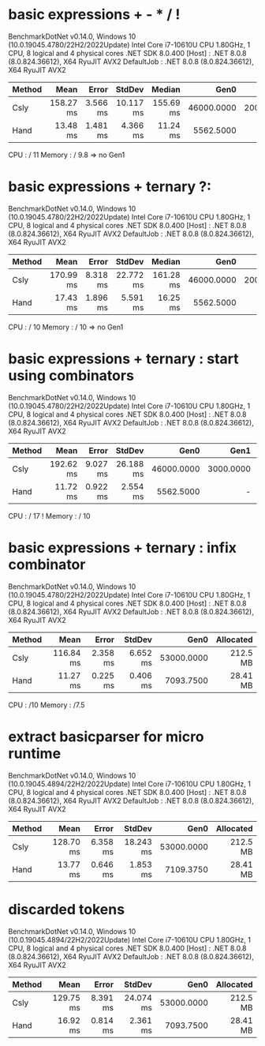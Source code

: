
# basic expressions + - * / ! 

BenchmarkDotNet v0.14.0, Windows 10 (10.0.19045.4780/22H2/2022Update)
Intel Core i7-10610U CPU 1.80GHz, 1 CPU, 8 logical and 4 physical cores
.NET SDK 8.0.400
[Host]     : .NET 8.0.8 (8.0.824.36612), X64 RyuJIT AVX2
DefaultJob : .NET 8.0.8 (8.0.824.36612), X64 RyuJIT AVX2


 Method | Mean      | Error    | StdDev    | Median    | Gen0       | Gen1      | Allocated |
------- |----------:|---------:|----------:|----------:|-----------:|----------:|----------:|
 Csly   | 158.27 ms | 3.566 ms | 10.117 ms | 155.69 ms | 46000.0000 | 2000.0000 |  219.7 MB |
 Hand   |  13.48 ms | 1.481 ms |  4.366 ms |  11.24 ms |  5562.5000 |         - |  22.24 MB |


CPU : / 11 
Memory : / 9.8 => no Gen1

# basic expressions + ternary ?:

BenchmarkDotNet v0.14.0, Windows 10 (10.0.19045.4780/22H2/2022Update)
Intel Core i7-10610U CPU 1.80GHz, 1 CPU, 8 logical and 4 physical cores
.NET SDK 8.0.400
[Host]     : .NET 8.0.8 (8.0.824.36612), X64 RyuJIT AVX2
DefaultJob : .NET 8.0.8 (8.0.824.36612), X64 RyuJIT AVX2


 Method | Mean      | Error    | StdDev    | Median    | Gen0       | Gen1      | Allocated |
------- |----------:|---------:|----------:|----------:|-----------:|----------:|----------:|
 Csly   | 170.99 ms | 8.318 ms | 22.772 ms | 161.28 ms | 46000.0000 | 2000.0000 | 222.27 MB |
 Hand   |  17.43 ms | 1.896 ms |  5.591 ms |  16.25 ms |  5562.5000 |         - |  22.24 MB |

CPU : / 10
Memory : / 10 => no Gen1 

# basic expressions + ternary : start using combinators

BenchmarkDotNet v0.14.0, Windows 10 (10.0.19045.4780/22H2/2022Update)
Intel Core i7-10610U CPU 1.80GHz, 1 CPU, 8 logical and 4 physical cores
.NET SDK 8.0.400
[Host]     : .NET 8.0.8 (8.0.824.36612), X64 RyuJIT AVX2
DefaultJob : .NET 8.0.8 (8.0.824.36612), X64 RyuJIT AVX2


 Method | Mean      | Error    | StdDev    | Gen0       | Gen1      | Allocated |
------- |----------:|---------:|----------:|-----------:|----------:|----------:|
 Csly   | 192.62 ms | 9.027 ms | 26.188 ms | 46000.0000 | 3000.0000 | 222.27 MB |
 Hand   |  11.72 ms | 0.922 ms |  2.554 ms |  5562.5000 |         - |  22.24 MB |

CPU : / 17 !
Memory : / 10

# basic expressions + ternary : infix combinator

BenchmarkDotNet v0.14.0, Windows 10 (10.0.19045.4780/22H2/2022Update)
Intel Core i7-10610U CPU 1.80GHz, 1 CPU, 8 logical and 4 physical cores
.NET SDK 8.0.400
[Host]     : .NET 8.0.8 (8.0.824.36612), X64 RyuJIT AVX2
DefaultJob : .NET 8.0.8 (8.0.824.36612), X64 RyuJIT AVX2


 Method | Mean      | Error    | StdDev   | Gen0       | Allocated |
------- |----------:|---------:|---------:|-----------:|----------:|
 Csly   | 116.84 ms | 2.358 ms | 6.652 ms | 53000.0000 |  212.5 MB |
 Hand   |  11.27 ms | 0.225 ms | 0.406 ms |  7093.7500 |  28.41 MB |


CPU : /10
Memory : /7.5


# extract basicparser for micro runtime

BenchmarkDotNet v0.14.0, Windows 10 (10.0.19045.4894/22H2/2022Update)
Intel Core i7-10610U CPU 1.80GHz, 1 CPU, 8 logical and 4 physical cores
.NET SDK 8.0.400
[Host]     : .NET 8.0.8 (8.0.824.36612), X64 RyuJIT AVX2
DefaultJob : .NET 8.0.8 (8.0.824.36612), X64 RyuJIT AVX2


 Method | Mean      | Error    | StdDev    | Gen0       | Allocated |
------- |----------:|---------:|----------:|-----------:|----------:|
 Csly   | 128.70 ms | 6.358 ms | 18.243 ms | 53000.0000 |  212.5 MB |
 Hand   |  13.77 ms | 0.646 ms |  1.853 ms |  7109.3750 |  28.41 MB |


# discarded tokens

BenchmarkDotNet v0.14.0, Windows 10 (10.0.19045.4894/22H2/2022Update)
Intel Core i7-10610U CPU 1.80GHz, 1 CPU, 8 logical and 4 physical cores
.NET SDK 8.0.400
[Host]     : .NET 8.0.8 (8.0.824.36612), X64 RyuJIT AVX2
DefaultJob : .NET 8.0.8 (8.0.824.36612), X64 RyuJIT AVX2


 Method | Mean      | Error    | StdDev    | Gen0       | Allocated |
------- |----------:|---------:|----------:|-----------:|----------:|
 Csly   | 129.75 ms | 8.391 ms | 24.074 ms | 53000.0000 |  212.5 MB |
 Hand   |  16.92 ms | 0.814 ms |  2.361 ms |  7093.7500 |  28.41 MB |
